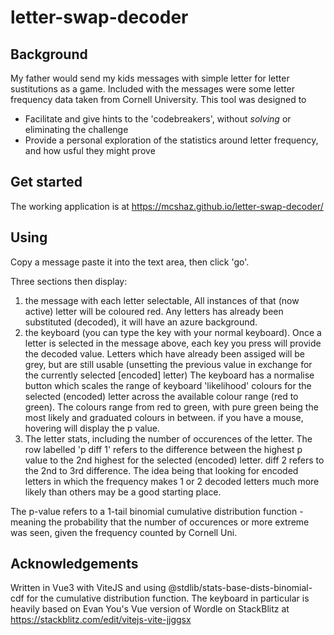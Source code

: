# letter-swap-decoder

## Background
My father would send my kids messages with simple letter for letter sustitutions
as a game. Included with the messages were some letter frequency data taken from Cornell University.
This tool was designed to
- Facilitate and give hints to the 'codebreakers', without _solving_ or eliminating the challenge 
- Provide a personal exploration of the statistics around letter frequency,
and how usful they might prove

## Get started
The working application is at https://mcshaz.github.io/letter-swap-decoder/

## Using
Copy a message paste it into the text area, then click 'go'. 

Three sections then display:
1) the message with each letter selectable, All instances of that (now active) 
letter will be coloured red.
Any letters has already been substituted (decoded), it will have an azure background.
2) the keyboard (you can type the key with your normal keyboard). Once a letter is selected in the message above, each key you press will provide the decoded value. Letters which have already been assiged will be grey, but are still usable (unsetting the previous value in exchange for the currently selected [encoded] letter)
The keyboard has a normalise button which scales the range of keyboard 'likelihood' colours for the selected (encoded) letter across the available colour range (red to green). The colours range from red to green, with pure green being the most likely and graduated colours in between. if you have a mouse, hovering will display the p value.
3) The letter stats, including the number of occurences of the letter. The row 
labelled 'p diff 1' refers to the difference between the highest p value to the 2nd highest 
for the selected (encoded) letter.
diff 2 refers to the 2nd to 3rd difference. The idea being that looking for encoded letters in which
the frequency makes 1 or 2 decoded letters much more likely than others may be a good starting place.

The p-value refers to a 1-tail binomial cumulative distribution function - meaning the probability that the number of occurences or more extreme was seen, given the frequency counted by Cornell Uni.

## Acknowledgements
Written in Vue3 with ViteJS and using @stdlib/stats-base-dists-binomial-cdf for
the cumulative distribution function. The keyboard in particular is heavily 
based on Evan You's Vue version of Wordle on StackBlitz at https://stackblitz.com/edit/vitejs-vite-jjggsx
